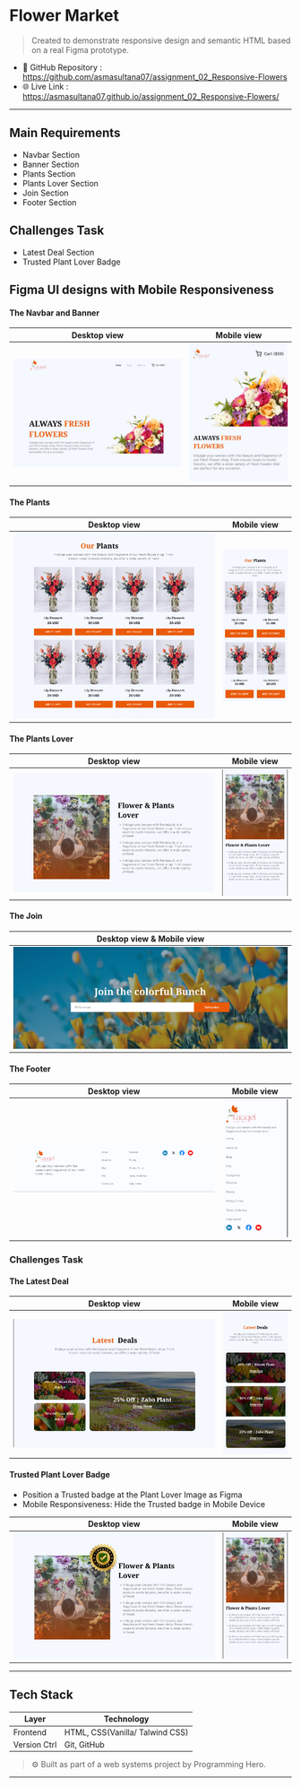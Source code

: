 # Flower Market
> Created to demonstrate responsive design and semantic HTML based on a real Figma prototype.
  - 📂 GitHub Repository : https://github.com/asmasultana07/assignment_02_Responsive-Flowers
  - 🌐 Live Link : https://asmasultana07.github.io/assignment_02_Responsive-Flowers/

---
## Main Requirements
- Navbar Section
- Banner Section
- Plants Section
- Plants Lover Section
- Join Section
- Footer Section
  
## Challenges Task
- Latest Deal Section
- Trusted Plant Lover Badge

  
## Figma UI designs with Mobile Responsiveness
 
#### The Navbar and Banner  

| Desktop view                  | Mobile view                   |
|------------------------------ |-------------------------------|
| ![Hero](ui/nav-banner.PNG)    | ![Hero](ui/mb-nav-banner.PNG) |

#### The Plants      

| Desktop view                  | Mobile view                   |
|------------------------------ |-------------------------------|
| ![Plant](ui/plant.PNG)        | ![Plant](ui/mb-plant.PNG)     |

#### The Plants Lover 

| Desktop view                  | Mobile view                   |
|------------------------------ |-------------------------------|
| ![Plant Lover](ui/Plants-Lover.PNG) | ![Plant Lover](ui/mb-Plants-Lover.PNG) |

#### The Join 

| Desktop view   &  Mobile view                  |
|------------------------------------------------|
| ![Join](ui/join.PNG)                           |

#### The Footer 

| Desktop view                  | Mobile view                   |
|------------------------------ |-------------------------------|
| ![Footer](ui/footer.PNG)      | ![Footer](ui/mb-footer.PNG)   |



### Challenges Task

#### The Latest Deal 
| Desktop view                          | Mobile view                           |
|-------------------------------------- |---------------------------------------|
| ![Latest Deal](ui/Latest-Deal.PNG)    | ![Latest Deal](ui/mb-Latest-Deal.PNG) |

#### Trusted Plant Lover Badge
  - Position a Trusted badge at the Plant Lover Image as Figma
  - Mobile Responsiveness: Hide the Trusted badge in Mobile Device 

| Desktop view                          | Mobile view                           |
|-------------------------------------- |---------------------------------------|
| ![Badge](ui/badge.PNG)                | ![Badge](ui/mb-Plants-Lover.PNG)      |

---

## Tech Stack

| Layer         | Technology                      |
|-------------- |---------------------------------|
| Frontend      | HTML, CSS(Vanilla/ Talwind CSS) |
| Version Ctrl  | Git, GitHub                     |

> ⚙️ Built as part of a web systems project by Programming Hero.

---
